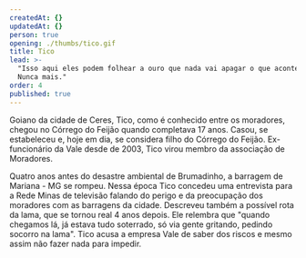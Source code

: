```yaml
---
createdAt: {}
updatedAt: {}
person: true
opening: ./thumbs/tico.gif
title: Tico
lead: >-
  "Isso aqui eles podem folhear a ouro que nada vai apagar o que aconteceu.
  Nunca mais."
order: 4
published: true
---
```

Goiano da cidade de Ceres, Tico, como é conhecido entre os moradores, chegou no Córrego do Feijão quando completava 17 anos. Casou, se estabeleceu e, hoje em dia, se considera filho do Córrego do Feijão. Ex-funcionário da Vale desde de 2003, Tico virou membro da associação de Moradores.

<div class="video" title="Título descritivo do vídeo para acessibilidade" data-video="gJHbjAZ7dHE"></div>

 Quatro anos antes do desastre ambiental de Brumadinho, a barragem de Mariana - MG se rompeu. Nessa época Tico concedeu uma entrevista para a Rede Minas de televisão falando do perigo e da preocupação dos moradores com as barragens da cidade. Descreveu também a possível rota da lama, que se tornou real 4 anos depois. Ele relembra que "quando chegamos lá, já estava tudo soterrado, só via gente gritando, pedindo socorro na lama". Tico acusa a empresa Vale de saber dos riscos e mesmo assim não fazer nada para impedir.

<div class="video" data-size="small" title="Título descritivo do vídeo para acessibilidade" data-video="yIU8rw5sCOA"></div>
